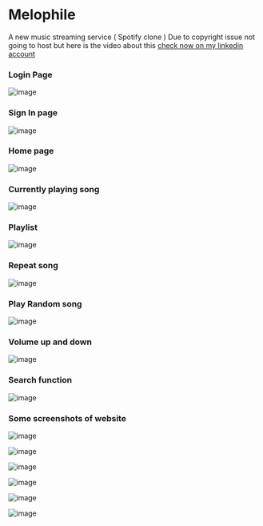 # Melophile
A new music streaming service ( Spotify clone )
Due to copyright issue not going to host but here is the video about this [check now on my linkedin account](https://www.linkedin.com/posts/activity-7028258087631228928-09-4?utm_source=share&utm_medium=member_android)

### Login Page

![image](https://user-images.githubusercontent.com/93985255/217014890-0c487900-23df-4fd1-8279-445a27751a81.png)

### Sign In page
![image](https://user-images.githubusercontent.com/93985255/217015100-99aa5810-1ae4-4858-8d41-11ed5c3b2b7c.png)


### Home page

![image](https://user-images.githubusercontent.com/93985255/217014492-244d412d-cef8-4596-aba4-7716cf5ba38a.png)


### Currently playing song

![image](https://user-images.githubusercontent.com/93985255/217015647-44321964-49c6-4147-bbc0-8cf6afeb9b3a.png)


### Playlist 
![image](https://user-images.githubusercontent.com/93985255/217015783-b5fcc087-1c8e-43a9-8711-ce0fca06da2f.png)


### Repeat song
![image](https://user-images.githubusercontent.com/93985255/217015969-3f7632ba-7bb0-4ef4-bff0-3b6ab709b716.png)


### Play Random song
![image](https://user-images.githubusercontent.com/93985255/217016028-28e5c5d7-cec6-4584-9e87-bf4865df6e6a.png)


### Volume up and down
![image](https://user-images.githubusercontent.com/93985255/217016107-de6c5998-c387-4ab4-9520-a32820183736.png)



### Search function
![image](https://user-images.githubusercontent.com/93985255/217016284-43fedde8-8d97-486a-9f8c-58cf77d6a04d.png)



### Some screenshots of website
![image](https://user-images.githubusercontent.com/93985255/217016415-8840b7a4-9af8-4d34-87df-a31cf23b0cd8.png)


![image](https://user-images.githubusercontent.com/93985255/217016463-5ab35d46-3c44-4f3b-b665-0f9333dad943.png)

![image](https://user-images.githubusercontent.com/93985255/217016546-afc1bf85-a615-4c0d-9fa8-d2bd0de0e317.png)


![image](https://user-images.githubusercontent.com/93985255/217016624-75b24e77-ac02-469c-a0c0-313d86ba0b76.png)


![image](https://user-images.githubusercontent.com/93985255/217016683-b2a10a21-c988-4cfe-833a-7a488501bb42.png)


![image](https://user-images.githubusercontent.com/93985255/217016820-68d47d07-fa55-4358-9815-4bc03390a38f.png)





